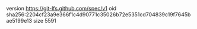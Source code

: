 version https://git-lfs.github.com/spec/v1
oid sha256:2204cf23a9e366f1c4d90771c35026b72e5351cd704839c19f7645bae5199e13
size 5591
